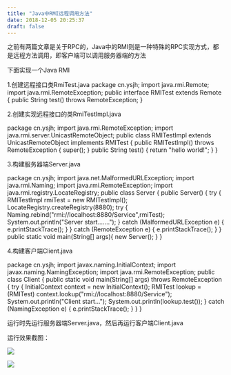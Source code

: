 ```yaml
---
title: "Java中RMI远程调用方法"
date: 2018-12-05 20:25:37
draft: false
---
```

之前有两篇文章是关于RPC的，Java中的RMI则是一种特殊的RPC实现方式，都是远程方法调用，即客户端可以调用服务器端的方法

下面实现一个Java RMI

1.创建远程接口类RmiTest.java
package cn.ysjh; import java.rmi.Remote; import java.rmi.RemoteException; public interface RMITest extends Remote { public String test() throws RemoteException; }

2.创建实现远程接口的类RmiTestImpl.java

package cn.ysjh; import java.rmi.RemoteException; import java.rmi.server.UnicastRemoteObject; public class RMITestImpl extends UnicastRemoteObject implements RMITest { public RMITestImpl() throws RemoteException { super(); } public String test() { return "hello world!"; } }

3.构建服务器端Server.java

package cn.ysjh; import java.net.MalformedURLException; import java.rmi.Naming; import java.rmi.RemoteException; import java.rmi.registry.LocateRegistry; public class Server { public Server() { try { RMITestImpl rmiTest = new RMITestImpl(); LocateRegistry.createRegistry(8880); try { Naming.rebind("rmi://localhost:8880/Service",rmiTest); System.out.println("Server start......."); } catch (MalformedURLException e) { e.printStackTrace(); } } catch (RemoteException e) { e.printStackTrace(); } } public static void main(String[] args){ new Server(); } }

4.构建客户端Client.java

package cn.ysjh; import javax.naming.InitialContext; import javax.naming.NamingException; import java.rmi.RemoteException; public class Client { public static void main(String[] args) throws RemoteException { try { InitialContext context = new InitialContext(); RMITest lookup = (RMITest) context.lookup("rmi://localhost:8880/Service"); System.out.println("Client start..."); System.out.println(lookup.test()); } catch (NamingException e) { e.printStackTrace(); } } }

运行时先运行服务器端Server.java，然后再运行客户端Client.java

运行效果截图：

![](https://img-blog.csdnimg.cn/20181205202457512.png)

![](https://img-blog.csdnimg.cn/20181205202519216.png)